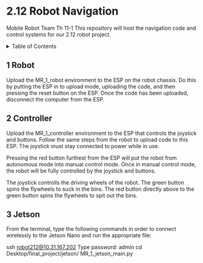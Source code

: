 # 2.12 Robot Navigation

Mobile Robot Team Th 11-1
This repository will host the navigation code and control systems for our 2.12 robot project.

<details>
  <summary>Table of Contents</summary>

- [1 Robot](#1-robot)
- [2 Controller](#2-controller)
- [3 Jetson](#3-jetson)

</details>

## 1 Robot

Upload the MR_1_robot environment to the ESP on the robot chassis.
Do this by putting the ESP in to upload mode, uploading the code, and then pressing the reset button on the ESP.
Once the code has been uploaded, disconnect the computer from the ESP.

## 2 Controller

Upload the MR_1_controller environment to the ESP that controls the joystick and buttons.
Follow the same steps from the robot to upload code to this ESP.
The joystick must stay connected to power while in use. 

Pressing the red button furthest from the ESP will put the robot from autonomous mode into manual control mode.
Once in manual control mode, the robot will be fully controlled by the joystick and buttons.

The joystick controlls the driving wheels of the robot.
The green button spins the flywheels to suck in the bins.
The red button directly above to the green button spins the flywheels to spit out the bins.


## 3 Jetson

From the terminal, type the following commands in order to connect wirelessly to the Jetson Nano and run the appropriate file:

ssh robot212@10.31.167.202
Type password: admin
cd Desktop/final_project/jetson/
MR_1_jetson_main.py 